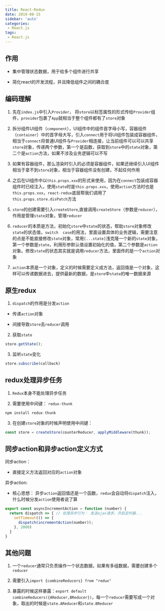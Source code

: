 ```yaml
---
title: React-Redux
date: 2019-08-15
sidebar: 'auto'
categories:
 - React.js
tags:
 - React.js
---
```


##  作用

- 集中管理状态数据，用于给多个组件进行共享 

-	简化react的开发流程，并且降低组件之间的耦合度

##  编码理解

1.  先在`index.js`中引入`Provider`， 将`store`以标签属性的形式传给`Provider`组件，`provider`包裹了`App`就相当于整个组件都有了`store`对象

2.  拆分组件UI组件（`component`），UI组件中的组件首字母小写，容器组件（`container`）中的首字母大写，引入`connect`用于将UI组件包装成容器组件，相当于`connect`将普通UI组件与`Provider`相连接，让当前组件可以可以共享`store`对象，传递两个参数，第一个是函数，获取到`store`中的`state`对象，第二个是`action`方法，如果不涉及业务逻辑可以不写

3.  如果有容器组件，那么渲染时引入的必须是容器组件，如果还继续引入UI组件相当于拿不到`store`对象，相当于容器组件没有创建，不起任何作用

4.  之后在UI组件中以`this.props.xxx`的形式来使用，因为在`connect`包装成容器组件时已经注入，使用`state`时是`this.props.xxx`，使用`action`方法时也是`this.props.xxx`，`react-redux`底层帮我们调用了`this.props.store.disPatch`方法

5.  `store`的创建需要引入`createStore`,直接调用`createStore`（参数是`reducer`），作用是管理`state`对象，管理`reducer`

6.  `reducer`的本质是方法，初始化`store`中`state`的状态，帮助`store`对象修改`state`的状态值，`switch  case`的用法，里面设置具体的业务逻辑，需要注意的点是不能直接修改`state`对象，常用`[...state]`浅克隆一个新的`state`对象，第一个参数是`state`，利用形参默认值设置初始化的值，第二个参数是`action`对象。修改`state`的状态其实就是调用`reducer`方法，里面传的是一个`action`对象

7.  `action`本质是一个对象，定义的时候需要定义成方法，返回值是一个对象，这样可以传递数据进去，提供最新的数据，是`store`中`state`的唯一数据来源

##  原生redux

1.  `dispatch`的作用是分发`action`

- 传递`action`对象

- 间接导致`store`去`reducer`调用

2.	获取`state` 

```js
store.getState();
``` 

3.	监听`state`变化  

```js
store.subscribe(callback)
``` 

##  redux处理异步任务

1.  `Redux`本身不能处理异步任务

2.  需要使用中间键： `redux-thunk`

```js
npm install redux-thunk
```

3.  在创建`store`对象的时候声明使用中间键： 

```js
const store = createStore(counterReducer, applyMiddleware(thunk));
```

##  同步action和异步action定义方式

同步action： 

- 直接定义方法返回对应的`action`对象

异步action: 

- 核心思想： 异步`action`返回值还是一个函数，`redux`会自动将`dispatch`注入，什么时候分发`action`使用者说了算

```js
export const asyncIncrementAction = function (number) { 
  return dispatch => { // 处理异步行为： 发送ajax请求，开启定时器...
    setTimeout(() => { 
      dispatch(incrementAction(number)); 
    }, 2000) 
  } 
}
```

##  其他问题

1.  一个`reducer`通常只负责操作一个状态数据，如果有多组数据，需要创建多个`reducer`

2.  需要引入`import {combineReducers} from "redux"`

3.  暴露的时候这样暴露：`export default combineReducers({AReducer,BReducer})`，每一个`reducer`需要写成一个对象，取出的时候是`state.AReducer`和`state.BReducer`
